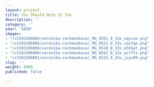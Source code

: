 ```yaml
---
layout: project
title: You Should Help It Too
description: ''
category: ''
year: "2020"
images:
- "/v1583106094/veronika-cechmankova/_MG_0551_0_33x_nqsvse.png"
- "/v1583106096/veronika-cechmankova/_MG_0523_0_33x_cmzfge.png"
- "/v1583106096/veronika-cechmankova/_MG_0510_0_33x_e5hbyt.png"
- "/v1583106096/veronika-cechmankova/_MG_0542_0_33x_ac7ftx.png"
- "/v1583106091/veronika-cechmankova/_MG_0515_0_33x_jvyu89.png"
slug: ''
weight: 8000
published: false

---
```

